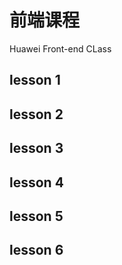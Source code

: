 # 前端课程
Huawei Front-end CLass

## lesson 1

## lesson 2

## lesson 3

## lesson 4

## lesson 5

## lesson 6
